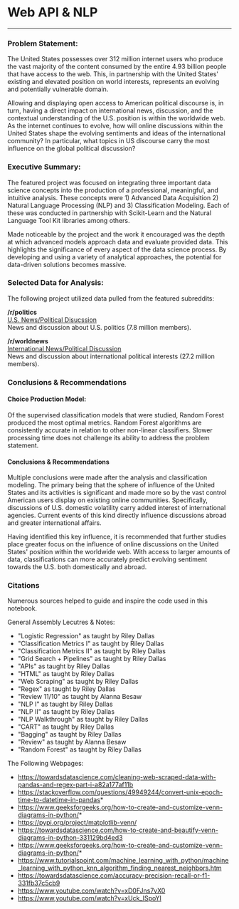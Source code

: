  # Web API & NLP
 
---

### Problem Statement:
The United States possesses over 312 million internet users who produce the vast majority of the content consumed by the entire 4.93 billion people that have access to the web. This, in partnership with the United States' existing and elevated position on world interests, represents an evolving and potentially vulnerable domain. 

Allowing and displaying open access to American political discourse is, in turn, having a direct impact on international news, discussion, and the contextual understanding of the U.S. position is within the worldwide web. As the internet continues to evolve, how will online discussions within the United States shape the evolving sentiments and ideas of the international community? In particular, what topics in US discourse carry the most influence 
on the global political discussion?

### Executive Summary:
The featured project was focused on integrating three important data science concepts into the production of a professional, meaningful, and intuitive analysis. These concepts were 1) Advanced Data Acquisition 2) Natural Language Processing (NLP) and 3) Classification Modeling. Each of these was conducted in partnership with Scikit-Learn and the Natural Language Tool Kit libraries among others.

Made noticeable by the project and the work it encouraged was the depth at which advanced models approach data and evaluate provided data. This highlights the significance of every aspect of the data science process. By developing and using a variety of analytical approaches, the potential for data-driven solutions becomes massive. 

### Selected Data for Analysis:
The following project utilized data pulled from the featured subreddits:

**/r/politics** <br>[U.S. News/Political Disucssion](https://www.reddit.com/r/politics/)<br>
News and discussion about U.S. politics (7.8 million members).


**/r/worldnews** <br> [International News/Political Discussion](https://www.reddit.com/r/worldnews/)<br>
News and discussion about international political interests (27.2 million members).

### Conclusions & Recommendations

#### Choice Production Model:
Of the supervised classification models that were studied, Random Forest produced the most optimal metrics. Random Forest algorithms are consistently accurate in relation to other non-linear classifiers. Slower processing time does not challenge its ability to address the problem statement.

#### Conclusions & Recommendations
Multiple conclusions were made after the analysis and classification modeling. The primary being that the sphere of influence of the United States and its activities is significant and made more so by the vast control American users display on existing online communities. Specifically, discussions of U.S. domestic volatility carry added interest of international agencies. Current events of this kind directly influence discussions abroad and greater international affairs. 

Having identified this key influence, it is recommended that further studies place greater focus on the influence of online discussions on the United States' position within the worldwide web. With access to larger amounts of data, classifications can more accurately predict evolving sentiment towards the U.S. both domestically and abroad. 

### Citations
Numerous sources helped to guide and inspire the code used in this notebook.

General Assembly Lecutres & Notes:
- "Logistic Regression" as taught by Riley Dallas 
- "Classification Metrics I" as taught by Riley Dallas
- "Classification Metrics II" as taught by Riley Dallas
- "Grid Search + Pipelines" as taught by Riley Dallas
- "APIs" as taught by Riley Dallas 
- "HTML" as taught by Riley Dallas
- "Web Scraping" as taught by Riley Dallas 
- "Regex" as taught by Riley Dallas
- "Review 11/10" as taught by Alanna Besaw
- "NLP I" as taught by Riley Dallas
- "NLP II" as taught by Riley Dallas
- "NLP Walkthrough" as taught by Riley Dallas
- "CART" as taught by Riley Dallas
- "Bagging" as taught by Riley Dallas
- "Review" as taught by Alanna Besaw
- "Random Forest" as taught by Riley Dallas


The Following Webpages:

- https://towardsdatascience.com/cleaning-web-scraped-data-with-pandas-and-regex-part-i-a82a177af11b
- https://stackoverflow.com/questions/49949244/convert-unix-epoch-time-to-datetime-in-pandas*
- https://www.geeksforgeeks.org/how-to-create-and-customize-venn-diagrams-in-python/*
- https://pypi.org/project/matplotlib-venn/
- https://towardsdatascience.com/how-to-create-and-beautify-venn-diagrams-in-python-331129bd4ed3
- https://www.geeksforgeeks.org/how-to-create-and-customize-venn-diagrams-in-python/*
- https://www.tutorialspoint.com/machine_learning_with_python/machine_learning_with_python_knn_algorithm_finding_nearest_neighbors.htm
- https://towardsdatascience.com/accuracy-precision-recall-or-f1-331fb37c5cb9
- https://www.youtube.com/watch?v=xD0FJns7vX0
- https://www.youtube.com/watch?v=xUck_ISpoYI